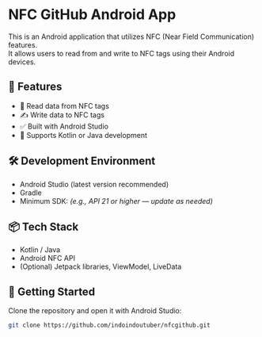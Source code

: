 # NFC GitHub Android App

This is an Android application that utilizes NFC (Near Field Communication) features.  
It allows users to read from and write to NFC tags using their Android devices.

## 🔧 Features

- 📲 Read data from NFC tags
- ✍️ Write data to NFC tags
- ✅ Built with Android Studio
- 📱 Supports Kotlin or Java development

## 🛠️ Development Environment

- Android Studio (latest version recommended)
- Gradle
- Minimum SDK: *(e.g., API 21 or higher — update as needed)*

## 📦 Tech Stack

- Kotlin / Java
- Android NFC API
- (Optional) Jetpack libraries, ViewModel, LiveData

## 🚀 Getting Started

Clone the repository and open it with Android Studio:

```bash
git clone https://github.com/indoindoutuber/nfcgithub.git

